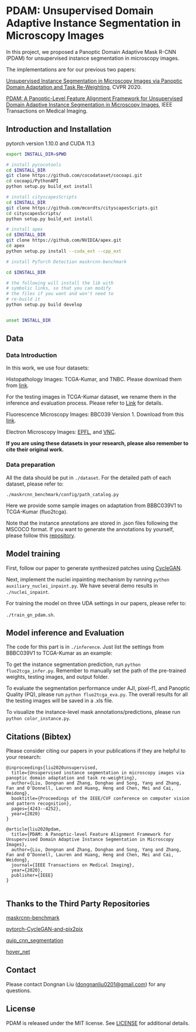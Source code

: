 # PDAM: Unsupervised Domain Adaptive Instance Segmentation in Microscopy Images


In this project, we proposed a Panoptic Domain Adaptive Mask R-CNN (PDAM) for unsupervised instance segmentation in microscopy images.



The implementations are for our previous two papers:

[Unsupervised Instance Segmentation in Microscopy Images via Panoptic Domain Adaptation and Task Re-Weighting](https://openaccess.thecvf.com/content_CVPR_2020/papers/Liu_Unsupervised_Instance_Segmentation_in_Microscopy_Images_via_Panoptic_Domain_Adaptation_CVPR_2020_paper.pdf), CVPR 2020.
 
[PDAM: A Panoptic-Level Feature Alignment Framework for Unsupervised Domain Adaptive Instance Segmentation in Microscopy Images](https://ieeexplore.ieee.org/abstract/document/9195030), IEEE Transactions on Medical Imaging.



## Introduction and Installation

<!-- Please follow [maskrcnn-benchmark](https://github.com/facebookresearch/maskrcnn-benchmark) to set up the environment. In this project, the Pytorch Version 1.4.0 and CUDA 10.1 are used.
 -->
pytorch version 1.10.0 and CUDA 11.3

```bash
export INSTALL_DIR=$PWD

# install pycocotools
cd $INSTALL_DIR
git clone https://github.com/cocodataset/cocoapi.git
cd cocoapi/PythonAPI
python setup.py build_ext install

# install cityscapesScripts
cd $INSTALL_DIR
git clone https://github.com/mcordts/cityscapesScripts.git
cd cityscapesScripts/
python setup.py build_ext install

# install apex
cd $INSTALL_DIR
git clone https://github.com/NVIDIA/apex.git
cd apex
python setup.py install --cuda_ext --cpp_ext

# install PyTorch Detection maskrcnn-benchmark

cd $INSTALL_DIR

# the following will install the lib with
# symbolic links, so that you can modify
# the files if you want and won't need to
# re-build it
python setup.py build develop


unset INSTALL_DIR
```

## Data

### Data Introduction

In this work, we use four datasets:

Histopathology Images: TCGA-Kumar, and TNBC. Please download them from [link](https://drive.google.com/drive/folders/1l55cv3DuY-f7-JotDN7N5nbNnjbLWchK).

For the testing images in TCGA-Kumar dataset, we rename them in the inference and evaluation process. Please refer to [Link](https://cloudstor.aarnet.edu.au/plus/s/Tpd3d6H2XxUlkl4) for details.

Fluorescence Microscopy Images: BBC039 Version 1. Download from this [link](https://bbbc.broadinstitute.org/BBBC039).

Electron Microscopy Images: [EPFL](https://www.epfl.ch/labs/cvlab/data/data-em/), and [VNC](https://github.com/unidesigner/groundtruth-drosophila-vnc).

**If you are using these datasets in your research, please also remember to cite their original work.**

### Data preparation

All the data should be put in `./dataset`. For the detailed path of each dataset, please refer to:

`./maskrcnn_benchmark/config/path_catalog.py`

Here we provide some sample images on adaptation from BBBC039V1 to TCGA-Kumar (fluo2tcga).

Note that the instance annotations are stored in .json files following the MSCOCO format. If you want to generate the annotations by yourself, please follow this [repository](https://github.com/waspinator/pycococreator).

## Model training

First, follow our paper to generate synthesized patches using [CycleGAN](https://github.com/junyanz/pytorch-CycleGAN-and-pix2pix).

Next, implement the nuclei inpainting mechanism by running `python auxiliary_nuclei_inpaint.py`. We have several demo results in `./nuclei_inpaint`.


For training the model on three UDA settings in our papers, please refer to:

`./train_gn_pdam.sh`.

## Model inference and Evaluation

The code for this part is in `./inference`. Just list the settings from BBBC039V1 to TCGA-Kumar as an example:

To get the instance segmentation prediction, run `python fluo2tcga_infer.py`. Remember to manually set the path of the pre-trained weights, testing images, and output folder.

To evaluate the segmentation performance under AJI, pixel-f1, and Panoptic Quality (PQ), please run `python fluo2tcga_eva.py`. The overall results for all the testing images will be saved in a .xls file.

To visualize the instance-level mask annotations/predictions, please run `python color_instance.py`.

## Citations (Bibtex)
Please consider citing our papers in your publications if they are helpful to your research:
```
@inproceedings{liu2020unsupervised,
  title={Unsupervised instance segmentation in microscopy images via panoptic domain adaptation and task re-weighting},
  author={Liu, Dongnan and Zhang, Donghao and Song, Yang and Zhang, Fan and O'Donnell, Lauren and Huang, Heng and Chen, Mei and Cai, Weidong},
  booktitle={Proceedings of the IEEE/CVF conference on computer vision and pattern recognition},
  pages={4243--4252},
  year={2020}
}

```

```
@article{liu2020pdam,
  title={PDAM: A Panoptic-level Feature Alignment Framework for Unsupervised Domain Adaptive Instance Segmentation in Microscopy Images},
  author={Liu, Dongnan and Zhang, Donghao and Song, Yang and Zhang, Fan and O’Donnell, Lauren and Huang, Heng and Chen, Mei and Cai, Weidong},
  journal={IEEE Transactions on Medical Imaging},
  year={2020},
  publisher={IEEE}
}


```

 
## Thanks to the Third Party Repositories

[maskrcnn-benchmark](https://github.com/facebookresearch/maskrcnn-benchmark)

[pytorch-CycleGAN-and-pix2pix](https://github.com/junyanz/pytorch-CycleGAN-and-pix2pix)

[quip_cnn_segmentation](https://github.com/SBU-BMI/quip_cnn_segmentation)

[hover_net](https://github.com/vqdang/hover_net)



## Contact

Please contact Dongnan Liu (dongnanliu0201@gmail.com) for any questions.


## License

PDAM is released under the MIT license. See [LICENSE](LICENSE) for additional details.

